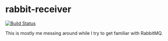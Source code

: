rabbit-receiver
===============

[![Build Status](https://travis-ci.com/ironiclensflare/rabbit-receiver.svg?branch=master)](https://travis-ci.com/ironiclensflare/rabbit-receiver)

This is mostly me messing around while I try to get familiar with RabbitMQ.
